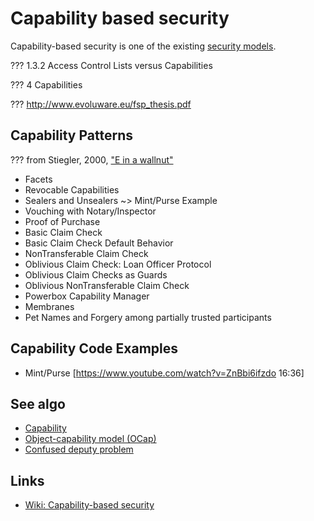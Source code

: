 # Capability based security
Capability-based security is one of the existing [security models](/security-model.md).

??? 1.3.2 Access Control Lists versus Capabilities

??? 4 Capabilities

??? http://www.evoluware.eu/fsp_thesis.pdf

## Capability Patterns

??? from Stiegler, 2000, ["E in a wallnut"](http://www.skyhunter.com/marcs/ewalnut.html#SEC45)
- Facets
- Revocable Capabilities
- Sealers and Unsealers ~> Mint/Purse Example
- Vouching with Notary/Inspector
- Proof of Purchase
- Basic Claim Check
- Basic Claim Check Default Behavior
- NonTransferable Claim Check
- Oblivious Claim Check: Loan Officer Protocol
- Oblivious Claim Checks as Guards
- Oblivious NonTransferable Claim Check
- Powerbox Capability Manager
- Membranes
- Pet Names and Forgery among partially trusted participants

## Capability Code Examples
- Mint/Purse [https://www.youtube.com/watch?v=ZnBbi6ifzdo 16:36]

## See algo
- [Capability](capability.md)
- [Object-capability model (OCap)](object-capability-model.md)
- [Confused deputy problem](confused-deputy-problem.md)


## Links
- [Wiki: Capability-based security](https://en.wikipedia.org/wiki/Capability-based_security)

